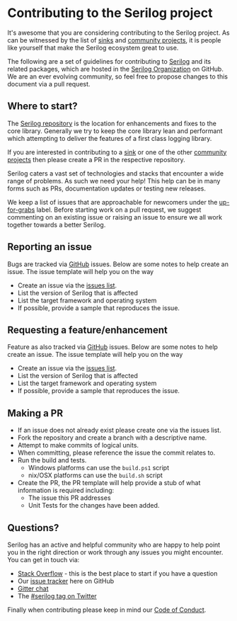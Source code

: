 # Contributing to the Serilog project

It's awesome that you are considering contributing to the Serilog project.  As can be witnessed by the list of [sinks](https://github.com/serilog/serilog/wiki/Provided-Sinks) and [community projects](https://github.com/serilog/serilog/wiki/Community-Projects), it is people like yourself that make the Serilog ecosystem great to use.

The following are a set of guidelines for contributing to [Serilog](https://serilog.net/) and its related packages, which are hosted in the [Serilog Organization](https://github.com/serilog) on GitHub. We are an ever evolving community, so feel free to propose changes to this document via a pull request.


## Where to start?

The [Serilog repository][serilog] is the location for enhancements and fixes to the core library.  Generally we try to keep the core library lean and performant which attempting to deliver the features of a first class logging library.  

If you are interested in contributing to a [sink][sinks] or one of the other [community projects][community_projects] then please create a PR in the respective repository.

Serilog caters a vast set of technologies and stacks that encounter a wide range of problems. As such we need your help! This help can be in many forms such as PRs, documentation updates or testing new releases.

We keep a list of issues that are approachable for newcomers under the [up-for-grabs](https://github.com/serilog/serilog/issues?labels=up-for-grabs&state=open) label. Before starting work on a pull request, we suggest commenting on an existing issue or raising an issue to ensure we all work together towards a better Serilog.

## Reporting an issue

Bugs are tracked via [GitHub][issue_list] issues.  Below are some notes to help create an issue.  The issue template will help you on the way

* Create an issue via the [issues list][create_issue].
* List the version of Serilog that is affected
* List the target framework and operating system
* If possible, provide a sample that reproduces the issue.

## Requesting a feature/enhancement

Feature as also tracked via [GitHub][issue_list] issues.  Below are some notes to help create an issue.  The issue template will help you on the way

* Create an issue via the [issues list][create_issue].
* List the version of Serilog that is affected
* List the target framework and operating system
* If possible, provide a sample that reproduces the issue.

## Making a PR

* If an issue does not already exist please create one via the issues list.
* Fork the repository and create a branch with a descriptive name.
* Attempt to make commits of logical units.
* When committing, please reference the issue the commit relates to.
* Run the build and tests.
    * Windows platforms can use the `build.ps1` script
    * nix/OSX platforms can use the `build.sh` script
* Create the PR, the PR template will help provide a stub of what information is required including:
    * The issue this PR addresses
    * Unit Tests for the changes have been added.

## Questions?

Serilog has an active and helpful community who are happy to help point you in the right direction or work through any issues you might encounter. You can get in touch via:

 * [Stack Overflow](http://stackoverflow.com/questions/tagged/serilog) - this is the best place to start if you have a question
 * Our [issue tracker](https://github.com/serilog/serilog/issues) here on GitHub
 * [Gitter chat](https://gitter.im/serilog/serilog)
 * The [#serilog tag on Twitter](https://twitter.com/search?q=%23serilog)


Finally when contributing please keep in mind our [Code of Conduct](CODE_OF_CONDUCT.md).


[serilog]: https://github.com/serilog/serilog
[sinks]: https://github.com/serilog/serilog/wiki/Provided-Sinks
[community_projects]: https://github.com/serilog/serilog/wiki/Community-Projects
[create_issue]: https://github.com/serilog/serilog/issues/new
[issue_list]: https://github.com/serilog/serilog/issues/
